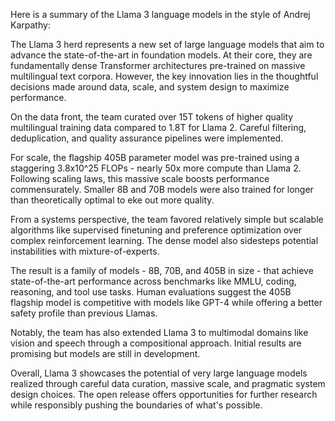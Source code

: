 Here is a summary of the Llama 3 language models in the style of Andrej Karpathy:

The Llama 3 herd represents a new set of large language models that aim to advance the state-of-the-art in foundation models. At their core, they are fundamentally dense Transformer architectures pre-trained on massive multilingual text corpora. However, the key innovation lies in the thoughtful decisions made around data, scale, and system design to maximize performance.

On the data front, the team curated over 15T tokens of higher quality multilingual training data compared to 1.8T for Llama 2. Careful filtering, deduplication, and quality assurance pipelines were implemented.

For scale, the flagship 405B parameter model was pre-trained using a staggering 3.8x10^25 FLOPs - nearly 50x more compute than Llama 2. Following scaling laws, this massive scale boosts performance commensurately. Smaller 8B and 70B models were also trained for longer than theoretically optimal to eke out more quality.

From a systems perspective, the team favored relatively simple but scalable algorithms like supervised finetuning and preference optimization over complex reinforcement learning. The dense model also sidesteps potential instabilities with mixture-of-experts.

The result is a family of models - 8B, 70B, and 405B in size - that achieve state-of-the-art performance across benchmarks like MMLU, coding, reasoning, and tool use tasks. Human evaluations suggest the 405B flagship model is competitive with models like GPT-4 while offering a better safety profile than previous Llamas.

Notably, the team has also extended Llama 3 to multimodal domains like vision and speech through a compositional approach. Initial results are promising but models are still in development.

Overall, Llama 3 showcases the potential of very large language models realized through careful data curation, massive scale, and pragmatic system design choices. The open release offers opportunities for further research while responsibly pushing the boundaries of what's possible.